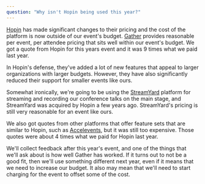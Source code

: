 ```yaml
---
question: "Why isn't Hopin being used this year?"
---
```


[Hopin](https://hopin.com/) has made significant changes to their pricing and the cost of the platform is now outside of our event's budget. [Gather](https://gather.town) provides reasonable per event, per attendee pricing that sits well within our event's budget. We got a quote from Hopin for this years event and it was 9 times what we paid last year.

In Hopin's defense, they've added a lot of new features that appeal to larger organizations with larger budgets. However, they have also significantly reduced their support for smaller events like ours.

Somewhat ironically, we're going to be using the [StreamYard](https://streamyard.com) platform for streaming and recording our conference talks on the main stage, and StreamYard was acquired by Hopin a few years ago. StreamYard's pricing is still very reasonable for an event like ours.

We also got quotes from other platforms that offer feature sets that are similar to Hopin, such as [Accelevents](https://www.accelevents.com/), but it was still too expensive. Those quotes were about 4 times what we paid for Hopin last year.

We'll collect feedback after this year's event, and one of the things that we'll ask about is how well Gather has worked. If it turns out to not be a good fit, then we'll use something different next year, even if it means that we need to increase our budget. It also may mean that we'll need to start charging for the event to offset some of the cost.
